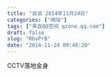 ```yaml
---
title: "说说 2014年11月24日"
categories: ["嘀咕"]
tags: ["来自QQ空间 qzone.qq.com"]
draft: false
slug: "RbvPrB"
date: "2014-11-24 09:48:20"
---
```


CCTV落地金身
